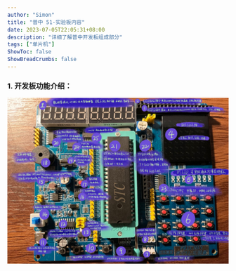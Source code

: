 ```yaml
---
author: "Simon"
title: "普中 51-实验板内容"
date: 2023-07-05T22:05:31+08:00
description: "详细了解普中开发板组成部分"
tags: ["单片机"]
ShowToc: false
ShowBreadCrumbs: false
---
```


<!--more-->

### 1. 开发板功能介绍：

![puzhong51](images/puzhong.jpg)

